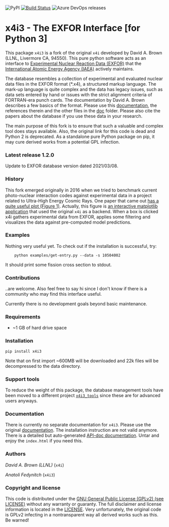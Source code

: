 ![PyPI](https://img.shields.io/pypi/v/x4i3)
[![Build Status](https://dev.azure.com/afedynitch/NuclearTools/_apis/build/status/afedynitch.x4i3?branchName=master)](https://dev.azure.com/afedynitch/NuclearTools/_build/latest?definitionId=4&branchName=master)
![Azure DevOps releases](https://img.shields.io/azure-devops/release/afedynitch/66c7ff07-d4ed-41bb-b939-9ed4dd5d61f9/1/1)

# x4i3 - The EXFOR Interface [for Python 3]

This package `x4i3` is a fork of the original `x4i` developed by David A. Brown (LLNL, Livermore CA, 94550). This pure python software acts as an interface to [Experimental Nuclear Reaction Data (EXFOR)](https://www-nds.iaea.org/exfor/) that the [International Atomic Energy Agency (IAEA)](https://www-nds.iaea.org/nrdc/) actively maintains.

The database resembles a collection of experimental and evaluated nuclear data files in the EXFOR format (*.x4), a structured markup language. The mark-up language is quite complex and the data has legacy issues, such as data sets entered by hand or issues with the strict alignment criteria of FORTRAN-era punch cards. The documentation by David A. Brown describes a few basics of the format. Please use this [documentation](doc/x4i/x4i.pdf), the references therein and the other files in the [doc](doc) folder. Please also cite the papers about the database if you use these data in your research.

The main purpose of this fork is to ensure that such a valuable and complex tool does stays available. Also, the original link for this code is dead and Python 2 is deprecated. As a standalone pure Python package on pip, it may cure derived works from a potential GPL infection.  

### Latest release 1.2.0

Update to EXFOR database version dated 2021/03/08.

### History

This fork emerged originally in 2016 when we tried to benchmark current photo-nuclear interaction codes against experimental data in a project related to Ultra-High Energy Cosmic Rays. One paper that came out [has a quite useful plot (Figure 1)](https://www.nature.com/articles/s41598-017-05120-7). Actually, this figure is [an interactive matplotlib application](https://github.com/afedynitch/EXFOR_chart) that used the original `x4i` as a backend. When a box is clicked x4i gathers experimental data from EXFOR, applies some filtering and visualizes the data against pre-computed model predictions.

### Examples

Nothing very useful yet. To check out if the installation is successful, try:

        python examples/get-entry.py --data -s 10504002

It should print some fission cross section to stdout.

### Contributions

..are welcome. Also feel free to say hi since I don't know if there is a community who may find this interface useful.

Currently there is no development goals beyond basic maintenance.

### Requirements

- ~1 GB of hard drive space

### Installation

    pip install x4i3

Note that on first import ~600MB will be downloaded and 22k files will be decompressed to the data directory.

### Support tools

To reduce the weight of this package, the database management tools have been moved to a different project [`x4i3_tools`](https://github.com/afedynitch/x4i3_tools) since these are for advanced users anyways.

### Documentation

There is currently no separate documentation for `x4i3`. Please use the original [documentation](doc/x4i/x4i.pdf). The installation instruction are not valid anymore. There is a detailed but auto-generated [API-doc documentation](doc/x4i/). Untar and enjoy the `index.html` if you need this.

### Authors

*David A. Brown (LLNL)* (`x4i`)

*Anatoli Fedynitch* (`x4i3`)

### Copyright and license

This code is distributed under the [GNU General Public License (GPLv2) (see LICENSE)](LICENSE.txt) without any warranty or guaranty. The full disclaimer and license information is located in the [LICENSE](LICENCE.txt). Very unfortunately, the original code is GPLv2 infecting in a nontransparent way all derived works such as this. Be warned!
